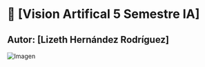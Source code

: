 # 🚀 [Vision Artifical 5 Semestre IA]
## Autor: [Lizeth Hernández Rodríguez]
![Imagen]([visionimagen.png])
